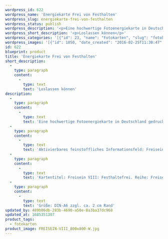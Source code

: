 ```yaml
---
wordpress_id: 622
wordpress_name: 'Energiekarte Frei von Festhalten'
wordpress_slug: energiekarte-frei-von-festhalten
wordpress_status: publish
wordpress_description: '<p>Eine hochwertige Fotoenergiekarte in Deutschland gedruckt und in Handarbeit laminiert.  Sie ist in Postkartengröße (DIN-A6) gut zu transportieren und kann auch auf den Körper aufgelegt werden.</p><p>Aktivierbares feinstoffliches Informationsfeld: Freisein - Loslassen - Eigenständigkeit - Heilheit: Freiheit vom Drang, sich festhalten zu müssen oder an etwas festzuhalten. Anstelle des Festhaltens, wo dieses unstimmig und hemmend für die eigene Entwicklung ist, steht die Fähigkeit, loszulassen und das Wissen, dass das, was wirklich zu einer Person gehört, wieder zu ihr zurückkehrt bzw. bei ihr bleibt.</p><p>Kartentitel: Freisein VIII: Festhaltefrei. Reihe: Freisein. Schwingung: Orange</p><p>Größe: DIN-A6 zzgl. ca. 2 cm Rand<br />Andere Formate sind individuell für Sie innerhalb weniger Tage herstellbar. Bitte kontaktieren Sie uns hierfür unter <a href="mailto:info@elvedenverlag.de">info@elvedenverlag.de</a>.</p><p><a href="https://my.feenbaum.de/anwendung-energiebilder-foto-laminiert/">Anwendungshinweise</a>      <a href="https://my.feenbaum.de/produktinformationen-fotokarten/">Produktinformationen</a></p>'
wordpress_short_description: '<p>Loslassen können</p>'
wordpress_categories: '[{"id": 23, "name": "Fotokarten", "slug": "fotokarten"}]'
wordpress_images: '[{"id": 1050, "date_created": "2016-02-25T11:30:47", "date_created_gmt": "2016-02-25T09:30:47", "date_modified": "2016-02-25T11:30:47", "date_modified_gmt": "2016-02-25T09:30:47", "src": "https://my.feenbaum.de/wp-content/uploads/2016/02/FREISEIN-VIII_800x800-W.jpg", "name": "FREISEIN-VIII_800x800-W", "alt": ""}]'
id: 622
blueprint: product
title: 'Energiekarte Frei von Festhalten'
short_description:
  -
    type: paragraph
    content:
      -
        type: text
        text: 'Loslassen können'
description:
  -
    type: paragraph
    content:
      -
        type: text
        text: 'Eine hochwertige Fotoenergiekarte in Deutschland gedruckt und in Handarbeit laminiert.  Sie ist in Postkartengröße (DIN-A6) gut zu transportieren und kann auch auf den Körper aufgelegt werden.'
  -
    type: paragraph
    content:
      -
        type: text
        text: 'Aktivierbares feinstoffliches Informationsfeld: Freisein - Loslassen - Eigenständigkeit - Heilheit: Freiheit vom Drang, sich festhalten zu müssen oder an etwas festzuhalten. Anstelle des Festhaltens, wo dieses unstimmig und hemmend für die eigene Entwicklung ist, steht die Fähigkeit, loszulassen und das Wissen, dass das, was wirklich zu einer Person gehört, wieder zu ihr zurückkehrt bzw. bei ihr bleibt.'
  -
    type: paragraph
    content:
      -
        type: text
        text: 'Kartentitel: Freisein VIII: Festhaltefrei. Reihe: Freisein. Schwingung: Orange'
  -
    type: paragraph
    content:
      -
        type: text
        text: 'Größe: DIN-A6 zzgl. ca. 2 cm Rand'
updated_by: 489b06db-283b-4690-a50e-8a3ba37dc968
updated_at: 1685351307
product_tags:
  - fotokarten
product_image: FREISEIN-VIII_800x800-W.jpg
---
```

